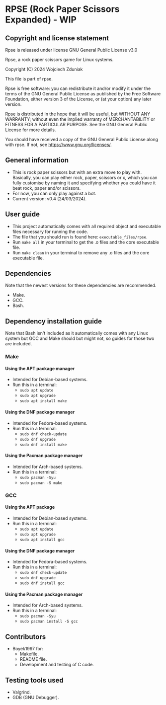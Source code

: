 # RPSE (Rock Paper Scissors Expanded) - WIP ##

## Copyright and license statement ##
Rpse is released under license GNU General Public License v3.0

Rpse, a rock paper scissors game for Linux systems.

Copyright (C) 2024 Wojciech Zduniak

This file is part of rpse.

Rpse is free software: you can redistribute it and/or modify it under the terms of the GNU General Public License as published by the Free Software Foundation, either version 3 of the License, or (at your option) any later version.

Rpse is distributed in the hope that it will be useful, but WITHOUT ANY WARRANTY; without even the implied warranty of MERCHANTABILITY or FITNESS FOR A PARTICULAR PURPOSE. See the GNU General Public License for more details.

You should have received a copy of the GNU General Public License along with rpse. If not, see <https://www.gnu.org/licenses/>.

## General information ##
  * This is rock paper scissors but with an extra move to play with. Basically, you can play either rock, paper, scissors or x, which you can fully customise by naming it and specifying whether you could have it beat rock, paper and/or scissors.
  * For now, you can only play against a bot.
  * Current version: v0.4 (24/03/2024).

## User guide ##
  * This project automatically comes with all required object and executable files necessary for running the code.
  * The file that you should run is found here: ```executable_files/rpse```.
  * Run ```make all``` in your terminal to get the .o files and the core executable file.
  * Run ```make clean``` in your terminal to remove any .o files and the core executable file.
## Dependencies ##
Note that the newest versions for these dependencies are recommended.
  * Make.
  * GCC.
  * Bash.

## Dependency installation guide ##
Note that Bash isn't included as it automatically comes with any Linux system but GCC and Make should but might not, so guides for those two are included.
### Make ###
#### Using the APT package manager ####
  * Intended for Debian-based systems.
  * Run this in a terminal:
    * ```sudo apt update```
    * ```sudo apt upgrade```
    * ```sudo apt install make```
#### Using the DNF package manager ####
  * Intended for Fedora-based systems.
  * Run this in a terminal:
    * ```sudo dnf check-update```
    * ```sudo dnf upgrade```
    * ```sudo dnf install make```
#### Using the Pacman package manager ####
  * Intended for Arch-based systems.
  * Run this in a terminal:
    * ```sudo pacman -Syu```
    * ```sudo pacman -S make```
### GCC ###
#### Using the APT package ####
  * Intended for Debian-based systems.
  * Run this in a terminal:
    * ```sudo apt update```
    * ```sudo apt upgrade```
    * ```sudo apt install gcc```
#### Using the DNF package manager ####
  * Intended for Fedora-based systems.
  * Run this in a terminal:
    * ```sudo dnf check-update```
    * ```sudo dnf upgrade```
    * ```sudo dnf install gcc```
#### Using the Pacman package manager ####
  * Intended for Arch-based systems.
  * Run this in a terminal:
    * ```sudo pacman -Syu```
    * ```sudo pacman install -S gcc```

## Contributors ##
  * Boyek1997 for:
    * Makefile.
    * README file.
    * Development and testing of C code.
## Testing tools used ##
  * Valgrind.
  * GDB (GNU Debugger).